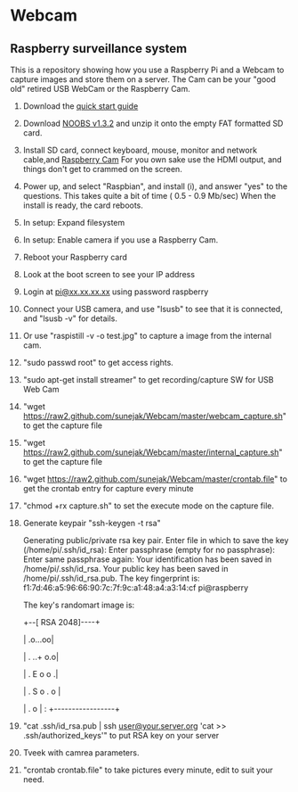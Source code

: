 Webcam
======

## Raspberry surveillance system

This is a repository showing how you use a Raspberry Pi and a Webcam to capture images and store them on a server.
The Cam can be your "good old" retired USB WebCam or the Raspberry Cam.

1. Download the [quick start guide](http://www.raspberrypi.org/wp-content/uploads/2012/04/quick-start-guide-v2_1.pdf)
2. Download [NOOBS v1.3.2](http://www.raspberrypi.org/downloads) and unzip it onto the empty FAT formatted SD card.
3. Install SD card, connect keyboard, mouse, monitor and network cable,and [Raspberry Cam](http://www.farnell.com/datasheets/1730389.pdf)
For you own sake use the HDMI output, and things don't get to crammed on the screen.
4. Power up, and select "Raspbian", and install (i), and answer "yes" to the questions.
This takes quite a bit of time ( 0.5 - 0.9 Mb/sec)
When the install is ready, the card reboots.
5. In setup: Expand filesystem
6. In setup: Enable camera if you use a Raspberry Cam.
7. Reboot your Raspberry card
8. Look at the boot screen to see your IP address
9. Login at pi@xx.xx.xx.xx using password raspberry
10. Connect your USB camera, and use "lsusb" to see that it is connected, and "lsusb -v" for details.
11. Or use "raspistill -v -o test.jpg" to capture a image from the internal cam.
12. "sudo passwd root" to get access rights.
13. "sudo apt-get install streamer" to get recording/capture SW for USB Web Cam
14. "wget https://raw2.github.com/sunejak/Webcam/master/webcam_capture.sh" to get the capture file
15. "wget https://raw2.github.com/sunejak/Webcam/master/internal_capture.sh" to get the capture file
16. "wget https://raw2.github.com/sunejak/Webcam/master/crontab.file" to get the crontab entry for capture every minute
17. "chmod +rx capture.sh" to set the execute mode on the capture file.
18. Generate keypair
    "ssh-keygen -t rsa"

    Generating public/private rsa key pair.
    Enter file in which to save the key (/home/pi/.ssh/id_rsa): 
    Enter passphrase (empty for no passphrase): 
    Enter same passphrase again: 
    Your identification has been saved in /home/pi/.ssh/id_rsa.
    Your public key has been saved in /home/pi/.ssh/id_rsa.pub.
    The key fingerprint is:
    f1:7d:46:a5:96:66:90:7c:7f:9c:a1:48:a4:a3:14:cf pi@raspberry

    The key's randomart image is:

    +--[ RSA 2048]----+

    |          .o...oo|

    |       .  ..+ o.o|

    |       . E o o  .|

    |      . S o . o  |

    |       .     o   |
:
    +-----------------+

19. "cat .ssh/id_rsa.pub | ssh user@your.server.org 'cat >> .ssh/authorized_keys'" to put RSA key on your server

20. Tveek with camrea parameters.
21. "crontab crontab.file" to take pictures every minute, edit to suit your need.

